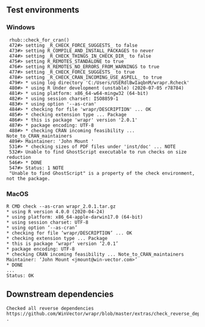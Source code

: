 

## Test environments

### Windows

     rhub::check_for_cran()
     472#> setting _R_CHECK_FORCE_SUGGESTS_ to false
     473#> setting R_COMPILE_AND_INSTALL_PACKAGES to never
     474#> setting _R_CHECK_THINGS_IN_CHECK_DIR_ to false
     475#> setting R_REMOTES_STANDALONE to true
     476#> setting R_REMOTES_NO_ERRORS_FROM_WARNINGS to true
     477#> setting _R_CHECK_FORCE_SUGGESTS_ to true
     478#> setting _R_CHECK_CRAN_INCOMING_USE_ASPELL_ to true
     479#> * using log directory 'C:/Users/USERdlBwIaqbnM/wrapr.Rcheck'
     480#> * using R Under development (unstable) (2020-07-05 r78784)
     481#> * using platform: x86_64-w64-mingw32 (64-bit)
     482#> * using session charset: ISO8859-1
     483#> * using option '--as-cran'
     484#> * checking for file 'wrapr/DESCRIPTION' ... OK
     485#> * checking extension type ... Package
     486#> * this is package 'wrapr' version '2.0.1'
     487#> * package encoding: UTF-8
     488#> * checking CRAN incoming feasibility ... Note_to_CRAN_maintainers
     489#> Maintainer: 'John Mount '
     531#> * checking sizes of PDF files under 'inst/doc' ... NOTE
     532#> Unable to find GhostScript executable to run checks on size reduction
     546#> * DONE
     547#> Status: 1 NOTE
     "Unable to find GhostScript" is a property of the check environment, not the package.
 
### MacOS

    R CMD check --as-cran wrapr_2.0.1.tar.gz
    * using R version 4.0.0 (2020-04-24)
    * using platform: x86_64-apple-darwin17.0 (64-bit)
    * using session charset: UTF-8
    * using option ‘--as-cran’
    * checking for file ‘wrapr/DESCRIPTION’ ... OK
    * checking extension type ... Package
    * this is package ‘wrapr’ version ‘2.0.1’
    * package encoding: UTF-8
    * checking CRAN incoming feasibility ... Note_to_CRAN_maintainers
    Maintainer: ‘John Mount <jmount@win-vector.com>’
    * DONE
    ...
    Status: OK


## Downstream dependencies

    Checked all reverse dependencies https://github.com/WinVector/wrapr/blob/master/extras/check_reverse_dependencies.md .

